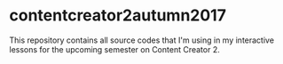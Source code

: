 # contentcreator2autumn2017
This repository contains all source codes that I'm using in my interactive lessons for the upcoming semester on Content Creator 2.
